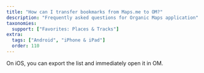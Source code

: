 ```yaml
---
title: "How can I transfer bookmarks from Maps.me to OM?"
description: "Frequently asked questions for Organic Maps application"
taxonomies:
  support: ["Favorites: Places & Tracks"]
extra:
  tags: ["Android", "iPhone & iPad"]
  order: 110
---
```


On iOS, you can export the list and immediately open it in OM.
